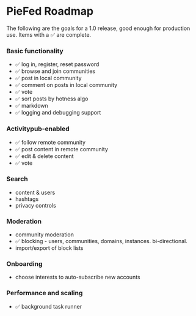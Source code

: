 # PieFed Roadmap

The following are the goals for a 1.0 release, good enough for production use. Items with a ✅  are complete.

### Basic functionality

- ✅ log in, register, reset password
- ✅ browse and join communities
- ✅ post in local community
- ✅ comment on posts in local community
- ✅ vote
- ✅ sort posts by hotness algo
- ✅ markdown
- ✅ logging and debugging support


### Activitypub-enabled

- ✅ follow remote community
- ✅ post content in remote community
- ✅ edit & delete content
- ✅ vote

### Search

- content & users
- hashtags
- privacy controls

### Moderation

- community moderation
- ✅ blocking - users, communities, domains, instances. bi-directional.
- import/export of block lists

### Onboarding

- choose interests to auto-subscribe new accounts

### Performance and scaling

- ✅ background task runner

